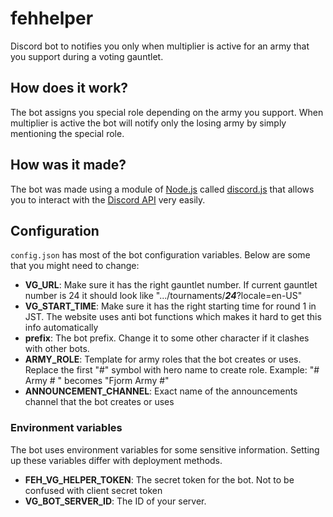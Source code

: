# fehhelper

Discord bot to notifies you only when multiplier is active for an army that you support during a voting gauntlet.

## How does it work?

The bot assigns you special role depending on the army you support.
When multiplier is active the bot will notify only the losing army by simply mentioning the special role.

## How was it made?

The bot was made using a module of [Node.js](https://nodejs.org) called [discord.js](https://github.com/discordjs/discord.js/) that allows
you to interact with the [Discord API](https://discordapp.com/developers/docs/intro) very easily.

## Configuration
`config.json` has most of the bot configuration variables. Below are some that you might need to change:

  - **VG_URL**: Make sure it has the right gauntlet number. If current gauntlet number is 24 it should look like ".../tournaments/***24***?locale=en-US"
  - **VG_START_TIME**: Make sure it has the right starting time for round 1 in JST. The website uses anti bot functions which makes it hard to get this info automatically
  - **prefix**: The bot prefix. Change it to some other character if it clashes with other bots.
  - **ARMY_ROLE**: Template for army roles that the bot creates or uses. Replace the first "#" symbol with hero name to create role. Example: "# Army # " becomes "Fjorm Army #"
  - **ANNOUNCEMENT_CHANNEL**: Exact name of the announcements channel that the bot creates or uses
  
### Environment variables
The bot uses environment variables for some sensitive information. Setting up these variables differ with deployment methods.

  - **FEH_VG_HELPER_TOKEN**: The secret token for the bot. Not to be confused with client secret token
  - **VG_BOT_SERVER_ID**: The ID of your server.
